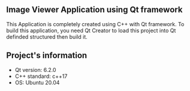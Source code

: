 ## Image Viewer Application using Qt framework
This Application is completely created using C++ with Qt framework. To build this application, you need Qt Creator to load this project into Qt definded structured then build it.

## Project's information
* Qt version: 6.2.0
* C++ standard: c++17
* OS: Ubuntu 20.04
